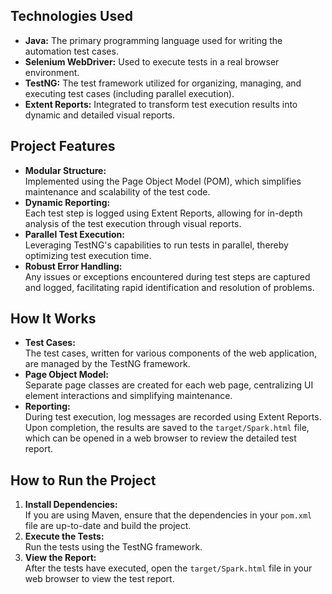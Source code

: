 ## Technologies Used

- **Java:** The primary programming language used for writing the automation test cases.
- **Selenium WebDriver:** Used to execute tests in a real browser environment.
- **TestNG:** The test framework utilized for organizing, managing, and executing test cases (including parallel execution).
- **Extent Reports:** Integrated to transform test execution results into dynamic and detailed visual reports.

## Project Features

- **Modular Structure:**  
  Implemented using the Page Object Model (POM), which simplifies maintenance and scalability of the test code.
- **Dynamic Reporting:**  
  Each test step is logged using Extent Reports, allowing for in-depth analysis of the test execution through visual reports.
- **Parallel Test Execution:**  
  Leveraging TestNG's capabilities to run tests in parallel, thereby optimizing test execution time.
- **Robust Error Handling:**  
  Any issues or exceptions encountered during test steps are captured and logged, facilitating rapid identification and resolution of problems.

## How It Works

- **Test Cases:**  
  The test cases, written for various components of the web application, are managed by the TestNG framework.
- **Page Object Model:**  
  Separate page classes are created for each web page, centralizing UI element interactions and simplifying maintenance.
- **Reporting:**  
  During test execution, log messages are recorded using Extent Reports. Upon completion, the results are saved to the `target/Spark.html` file, which can be opened in a web browser to review the detailed test report.

## How to Run the Project

1. **Install Dependencies:**  
   If you are using Maven, ensure that the dependencies in your `pom.xml` file are up-to-date and build the project.
2. **Execute the Tests:**  
   Run the tests using the TestNG framework.
3. **View the Report:**  
   After the tests have executed, open the `target/Spark.html` file in your web browser to view the test report.
